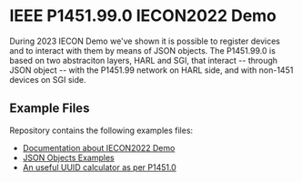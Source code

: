 # IEEE P1451.99.0 IECON2022 Demo

During 2023 IECON Demo we've shown it is possible to register devices and
to interact with them by means of JSON objects. The P1451.99.0 is based
on two abstraciton layers, HARL and SGI, that interact -- through JSON
object -- with the P1451.99 network on HARL side, and with non-1451
devices on SGI side.

## Example Files

Repository contains the following examples files:

* [Documentation about IECON2022 Demo](docs/README.md)
* [JSON Objects Examples](json/README.md)
* [An useful UUID calculator as per P1451.0](utils/uuid_calc.ods)
